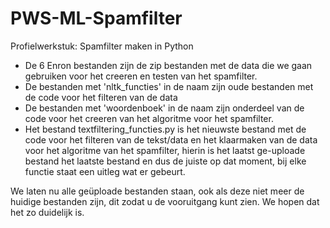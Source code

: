 # PWS-ML-Spamfilter
Profielwerkstuk: Spamfilter maken in Python 
- De 6 Enron bestanden zijn de zip bestanden met de data die we gaan gebruiken voor het creeren en testen van het spamfilter.
- De bestanden met 'nltk_functies' in de naam zijn oude bestanden met  de code voor het filteren van de data 
- De bestanden met 'woordenboek' in de naam zijn onderdeel van de code voor het creeren van het algoritme voor het spamfilter.
- Het bestand textfiltering_functies.py is het nieuwste bestand met de code voor het filteren van de tekst/data en het 
  klaarmaken van de data voor het algoritme van het spamfilter, hierin is het laatst ge-uploade bestand het laatste 
  bestand en dus de juiste op dat moment, bij elke functie staat een uitleg wat er gebeurt.

We laten nu alle geüploade bestanden staan, ook als deze niet meer de huidige bestanden zijn, dit zodat u de vooruitgang kunt 
zien. 
We hopen dat het zo duidelijk is. 

